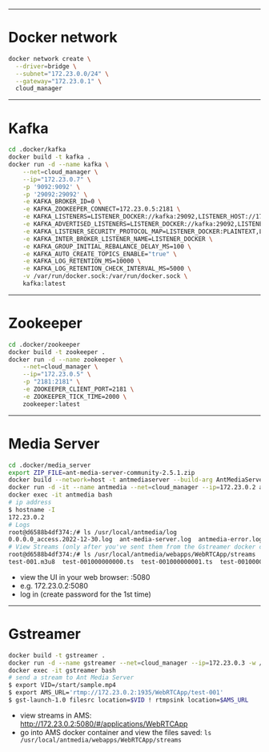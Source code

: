 

----

# Docker network

```bash
docker network create \
  --driver=bridge \
  --subnet="172.23.0.0/24" \
  --gateway="172.23.0.1" \
  cloud_manager

```

----

# Kafka


```bash
cd .docker/kafka
docker build -t kafka .
docker run -d --name kafka \
    --net=cloud_manager \
    --ip="172.23.0.7" \
    -p '9092:9092' \
    -p '29092:29092' \
    -e KAFKA_BROKER_ID=0 \
    -e KAFKA_ZOOKEEPER_CONNECT=172.23.0.5:2181 \
    -e KAFKA_LISTENERS=LISTENER_DOCKER://kafka:29092,LISTENER_HOST://172.23.0.7:9092 \
    -e KAFKA_ADVERTISED_LISTENERS=LISTENER_DOCKER://kafka:29092,LISTENER_HOST://172.23.0.7:9092 \
    -e KAFKA_LISTENER_SECURITY_PROTOCOL_MAP=LISTENER_DOCKER:PLAINTEXT,LISTENER_HOST:PLAINTEXT \
    -e KAFKA_INTER_BROKER_LISTENER_NAME=LISTENER_DOCKER \
    -e KAFKA_GROUP_INITIAL_REBALANCE_DELAY_MS=100 \
    -e KAFKA_AUTO_CREATE_TOPICS_ENABLE="true" \
    -e KAFKA_LOG_RETENTION_MS=10000 \
    -e KAFKA_LOG_RETENTION_CHECK_INTERVAL_MS=5000 \
    -v /var/run/docker.sock:/var/run/docker.sock \
    kafka:latest

```

----

# Zookeeper

```bash
cd .docker/zookeeper
docker build -t zookeeper .
docker run -d --name zookeeper \
    --net=cloud_manager \
    --ip="172.23.0.5" \
    -p "2181:2181" \
    -e ZOOKEEPER_CLIENT_PORT=2181 \
    -e ZOOKEEPER_TICK_TIME=2000 \
    zookeeper:latest
```

----

# Media Server


```bash
cd .docker/media_server
export ZIP_FILE=ant-media-server-community-2.5.1.zip
docker build --network=host -t antmediaserver --build-arg AntMediaServer=$ZIP_FILE .
docker run -d -it --name antmedia --net=cloud_manager --ip=172.23.0.2 antmediaserver
docker exec -it antmedia bash
# ip address
$ hostname -I
172.23.0.2 
# Logs
root@d6588b4df374:/# ls /usr/local/antmedia/log 
0.0.0.0_access.2022-12-30.log  ant-media-server.log  antmedia-error.log
# View Streams (only after you've sent them from the Gstreamer docker container)
root@d6588b4df374:/# ls /usr/local/antmedia/webapps/WebRTCApp/streams
test-001.m3u8  test-001000000000.ts  test-001000000001.ts  test-001000000002.ts  test-001000000003.ts  test-001000000004.ts
```

- view the UI in your web browser: <ip-address>:5080
- e.g. 172.23.0.2:5080
- log in (create password for the 1st time)

----


# Gstreamer


```bash
docker build -t gstreamer .
docker run -d --name gstreamer --net=cloud_manager --ip=172.23.0.3 -w /start gstreamer
docker exec -it gstreamer bash
# send a stream to Ant Media Server
$ export VID=/start/sample.mp4
$ export AMS_URL='rtmp://172.23.0.2:1935/WebRTCApp/test-001'
$ gst-launch-1.0 filesrc location=$VID ! rtmpsink location=$AMS_URL
```

- view streams in AMS: http://172.23.0.2:5080/#/applications/WebRTCApp
- go into AMS docker container and view the files saved: `ls /usr/local/antmedia/webapps/WebRTCApp/streams`
